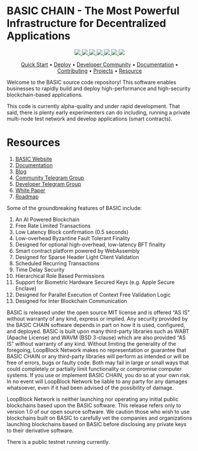 
# BASIC CHAIN - The Most Powerful Infrastructure for Decentralized Applications

<p align="center">
  <a href="#">
    <img src="https://img.shields.io/badge/chat-on%20discord-brightgreen.svg">
  </a>
    
  <a href="https://travis-ci.org/basicnetwork/basic/">
    <img src="https://travis-ci.org/basicnetwork/basic.svg?branch=master">
  </a>
  
  <a href="https://codecov.io/gh/basicnetwork/basic/">
    <img src="https://codecov.io/gh/basicnetwork/basic/branch/master/graph/badge.svg" />
  </a>
  
  <a href="https://github.com/basicnetwork/basic/issues">
    <img src="https://img.shields.io/github/issues/basicnetwork/basic.svg">
  </a>
  
  <a href="https://github.com/basicnetwork/basic/pulls">
    <img src="https://img.shields.io/github/issues-pr/basicnetwork/basic.svg">
  </a>
  
  <a href="https://github.com/basicnetwork/basic/graphs/contributors"> 
    <img src="https://img.shields.io/github/contributors/basicnetwork/basic.svg">
  </a>
  
  <a href="LICENSE">
    <img src="https://img.shields.io/github/license/basicnetwork/basic.svg">
  </a>
</p>

<p align="center">
  <a href="#quick-start">Quick Start</a> •
  <a href="#deploy">Deploy</a> •
  <a href="#developer-community">Developer Community</a> •
  <a href="http://developers.basicchain.org">Documentation</a> •
  <a href="#contributing">Contributing</a> •
  <a href="#projects">Projects</a> •
  <a href="#resource">Resource</a>
</p>

Welcome to the BASIC source code repository! This software enables businesses to rapidly build and deploy high-performance and high-security blockchain-based applications.

This code is currently alpha-quality and under rapid development. That said,
there is plenty early experimenters can do including, running a private multi-node test network and
develop applications (smart contracts).

# Resources
1. [BASIC Website](https://basicchain.org)
2. [Documentation](https://developers.basicchain.org/)
3. [Blog](https://steemit.com/@basicchain)
4. [Community Telegram Group](https://basicchain.org/chat)
5. [Developer Telegram Group](https://t.me/basicchaindev)
6. [White Paper](https://github.com/basicnetwork/basic/blob/master/Documentation/TechnicalWhitePaper.md)
7. [Roadmap](https://github.com/basicnetwork/basic/blob/master/Documentation/Roadmap.md)

Some of the groundbreaking features of BASIC include:

1. An AI Powered Blockchain
1. Free Rate Limited Transactions
1. Low Latency Block confirmation (0.5 seconds)
1. Low-overhead Byzantine Fault Tolerant Finality
1. Designed for optional high-overhead, low-latency BFT finality
1. Smart contract platform powered by WebAssembly
1. Designed for Sparse Header Light Client Validation
1. Scheduled Recurring Transactions
1. Time Delay Security
1. Hierarchical Role Based Permissions
1. Support for Biometric Hardware Secured Keys (e.g. Apple Secure Enclave)
1. Designed for Parallel Execution of Context Free Validation Logic
1. Designed for Inter Blockchain Communication

BASIC is released under the open source MIT license and is offered “AS IS” without warranty of any kind, express or implied. Any security provided by the BASIC CHAIN software depends in part on how it is used, configured, and deployed. BASIC is built upon many third-party libraries such as WABT (Apache License) and WAVM (BSD 3-clause) which are also provided “AS IS” without warranty of any kind. Without limiting the generality of the foregoing, LoopBlock Network makes no representation or guarantee that BASIC CHAIN or any third-party libraries will perform as intended or will be free of errors, bugs or faulty code. Both may fail in large or small ways that could completely or partially limit functionality or compromise computer systems. If you use or implement BASIC CHAIN, you do so at your own risk. In no event will LoopBlock Network be liable to any party for any damages whatsoever, even if it had been advised of the possibility of damage.  

LoopBlock Network is neither launching nor operating any initial public blockchains based upon the BASIC software. This release refers only to version 1.0 of our open source software. We caution those who wish to use blockchains built on BASIC to carefully vet the companies and organizations launching blockchains based on BASIC before disclosing any private keys to their derivative software.

There is a public testnet running currently.
